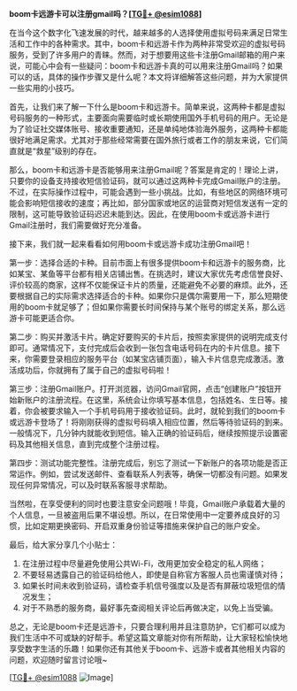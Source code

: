 **boom卡远游卡可以注册gmail吗？[[TG💪+ @esim1088](https://t.me/s/esim1088)]**

在当今这个数字化飞速发展的时代，越来越多的人选择使用虚拟号码来满足日常生活和工作中的各种需求。其中，boom卡和远游卡作为两种非常受欢迎的虚拟号码服务，受到了许多用户的青睐。然而，对于想要用这些卡注册Gmail邮箱的用户来说，可能心中会有一些疑问：boom卡和远游卡真的可以用来注册Gmail吗？如果可以的话，具体的操作步骤又是什么呢？本文将详细解答这些问题，并为大家提供一些实用的小技巧。

首先，让我们来了解一下什么是boom卡和远游卡。简单来说，这两种卡都是虚拟号码服务的一种形式，主要面向需要临时或长期使用国外手机号码的用户。无论是为了验证社交媒体账号、接收重要通知，还是单纯地体验海外服务，这两种卡都能很好地满足需求。尤其对于那些经常需要在国外旅行或者工作的朋友来说，它们简直就是“救星”级别的存在。

那么，boom卡和远游卡是否能够用来注册Gmail呢？答案是肯定的！理论上讲，只要你的设备支持接收短信验证码，就可以通过这两种卡完成Gmail账户的注册。不过，在实际操作过程中，可能会遇到一些小挑战。比如，有些地区的网络环境可能会影响短信接收的速度；再比如，部分国家或地区的运营商对短信发送有一定的限制，这可能导致验证码迟迟未能到达。因此，在使用boom卡或远游卡进行Gmail注册时，我们需要做好充分准备。

接下来，我们就一起来看看如何用boom卡或远游卡成功注册Gmail吧！

第一步：选择合适的卡种。目前市面上有很多提供boom卡和远游卡的服务商，比如某宝、某鱼等平台都有相关店铺出售。在挑选时，建议大家优先考虑信誉良好、评价较高的商家，这样不仅能保证卡片的质量，还能避免不必要的麻烦。此外，还要根据自己的实际需求选择适合的卡种。如果你只是偶尔需要用一下，那么短期使用的boom卡就足够了；但如果你需要长时间保持与某个账号的绑定关系，那么远游卡可能更适合你。

第二步：购买并激活卡片。确定好要购买的卡片后，按照卖家提供的说明完成支付即可。通常情况下，支付完成后会收到一张包含电话号码在内的卡片信息。接下来，你需要登录相应的服务平台（如某宝店铺页面），输入卡片信息完成激活。激活成功后，你就拥有了属于自己的虚拟号码啦！

第三步：注册Gmail账户。打开浏览器，访问Gmail官网，点击“创建账户”按钮开始新账户的注册流程。在这里，系统会让你填写基本信息，包括姓名、生日等。接着，你会被要求输入一个手机号码用于接收验证码。此时，就轮到我们的boom卡或远游卡登场了！将刚刚获得的虚拟号码填入相应位置，然后等待验证码的到来。一般情况下，几分钟内就能收到短信。输入正确的验证码后，继续按照提示设置密码及其他相关信息，直到完成整个注册过程。

第四步：测试功能完整性。注册完成后，别忘了测试一下新账户的各项功能是否正常运作。例如，尝试发送邮件、查看联系人列表等，确保一切都没有问题。如果发现任何异常情况，可以及时联系客服寻求帮助。

当然啦，在享受便利的同时也要注意安全问题哦！毕竟，Gmail账户承载着大量的个人信息，一旦被盗用后果不堪设想。所以，在日常使用中一定要养成良好的习惯，比如定期更换密码、开启双重身份验证等措施来保护自己的账户安全。

最后，给大家分享几个小贴士：

1. 在注册过程中尽量避免使用公共Wi-Fi，改用更加安全稳定的私人网络；
2. 不要轻易透露自己的验证码给他人，即使是自称官方客服人员也需谨慎对待；
3. 如果长时间未收到验证码，请检查手机信号强度以及是否有屏蔽垃圾短信的情况发生；
4. 对于不熟悉的服务商，最好事先查阅相关评论后再做决定，以免上当受骗。

总之，无论是boom卡还是远游卡，只要合理利用并且注意防护，它们都可以成为我们生活中不可或缺的好帮手。希望这篇文章能对你有所帮助，让大家轻松愉快地享受数字生活的乐趣！如果你还有其他关于boom卡、远游卡或者其他相关内容的问题，欢迎随时留言讨论哦~

[[TG💪+ @esim1088](https://t.me/s/esim1088) ![Image](https://i.postimg.cc/4NQfJmqS/Snipaste-2025-05-13-00-14-12.png)]